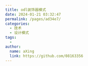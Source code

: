 ```yaml
---
title: odl装饰器模式
date: 2024-01-21 03:32:47
permalink: /pages/ad34e7/
categories:
  - 技术
  - 设计模式
tags:
  - 
author: 
  name: aXing
  link: https://github.com/08163356
---
```

